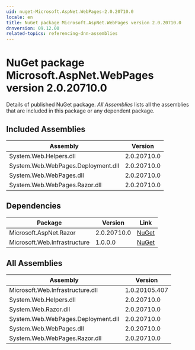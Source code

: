 ```yaml
---
uid: nuget-Microsoft.AspNet.WebPages-2.0.20710.0
locale: en
title: NuGet package Microsoft.AspNet.WebPages version 2.0.20710.0
dnnversion: 09.12.00
related-topics: referencing-dnn-assemblies
---
```


# NuGet package Microsoft.AspNet.WebPages version 2.0.20710.0
Details of published NuGet package.
*All Assemblies* lists all the assemblies that are included in this package or any dependent package.

## Included Assemblies

|Assembly|Version|
|---|---|
|System.Web.Helpers.dll|2.0.20710.0|
|System.Web.WebPages.Deployment.dll|2.0.20710.0|
|System.Web.WebPages.dll|2.0.20710.0|
|System.Web.WebPages.Razor.dll|2.0.20710.0|

## Dependencies

|Package|Version|Link|
|---|---|---|
|Microsoft.AspNet.Razor|2.0.20710.0|[NuGet](https://www.nuget.org/packages/Microsoft.AspNet.Razor/2.0.20710.0)|
|Microsoft.Web.Infrastructure|1.0.0.0|[NuGet](https://www.nuget.org/packages/Microsoft.Web.Infrastructure/1.0.0.0)|

## All Assemblies

|Assembly|Version|
|---|---|
|Microsoft.Web.Infrastructure.dll|1.0.20105.407|
|System.Web.Helpers.dll|2.0.20710.0|
|System.Web.Razor.dll|2.0.20710.0|
|System.Web.WebPages.Deployment.dll|2.0.20710.0|
|System.Web.WebPages.dll|2.0.20710.0|
|System.Web.WebPages.Razor.dll|2.0.20710.0|


